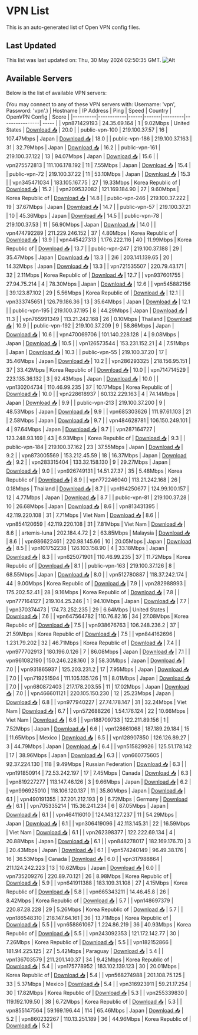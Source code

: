 # VPN List

This is an auto-generated list of Open VPN config files.

## Last Updated

This list was last updated on: Thu, 30 May 2024 02:50:35 GMT.
![Alt](https://repobeats.axiom.co/api/embed/186b98318ef1479477931607c1ad7d823f12451f.svg "Repobeats analytics image")

## Available Servers

Below is the list of available VPN servers:

(You may connect to any of these VPN servers with: Username: 'vpn', Password: 'vpn'.)
| Hostname | IP Address | Ping | Speed | Country | OpenVPN Config | Score |
|----------|------------|------|-------|---------|----------------| ----- |
| vpn871429193 | 24.35.69.164 | 1 | 9.02Mbps | United States | [Download 📥](./configs/server_0_US.ovpn) | 20.0 |
| public-vpn-100 | 219.100.37.57 | 16 | 107.47Mbps | Japan | [Download 📥](./configs/server_1_JP.ovpn) | 18.0 |
| public-vpn-186 | 219.100.37.163 | 31 | 32.79Mbps | Japan | [Download 📥](./configs/server_2_JP.ovpn) | 16.2 |
| public-vpn-161 | 219.100.37.122 | 13 | 94.07Mbps | Japan | [Download 📥](./configs/server_3_JP.ovpn) | 15.6 |
| vpn275572813 | 111.106.178.192 | 11 | 7.55Mbps | Japan | [Download 📥](./configs/server_4_JP.ovpn) | 15.4 |
| public-vpn-72 | 219.100.37.22 | 11 | 53.10Mbps | Japan | [Download 📥](./configs/server_5_JP.ovpn) | 15.3 |
| vpn345471034 | 183.105.167.75 | 27 | 19.33Mbps | Korea Republic of | [Download 📥](./configs/server_6_KR.ovpn) | 15.2 |
| vpn209532082 | 121.169.184.90 | 27 | 9.60Mbps | Korea Republic of | [Download 📥](./configs/server_7_KR.ovpn) | 14.8 |
| public-vpn-246 | 219.100.37.222 | 19 | 37.67Mbps | Japan | [Download 📥](./configs/server_8_JP.ovpn) | 14.7 |
| public-vpn-57 | 219.100.37.21 | 10 | 45.36Mbps | Japan | [Download 📥](./configs/server_9_JP.ovpn) | 14.5 |
| public-vpn-78 | 219.100.37.53 | 11 | 56.90Mbps | Japan | [Download 📥](./configs/server_10_JP.ovpn) | 14.0 |
| vpn474792289 | 211.229.246.152 | 37 | 4.80Mbps | Korea Republic of | [Download 📥](./configs/server_11_KR.ovpn) | 13.9 |
| vpn445427313 | 1.176.222.116 | 40 | 11.99Mbps | Korea Republic of | [Download 📥](./configs/server_12_KR.ovpn) | 13.7 |
| public-vpn-247 | 219.100.37.188 | 29 | 35.47Mbps | Japan | [Download 📥](./configs/server_13_JP.ovpn) | 13.3 |
| 2i6 | 203.141.139.65 | 20 | 14.32Mbps | Japan | [Download 📥](./configs/server_14_JP.ovpn) | 13.3 |
| vpn721535507 | 220.79.43.171 | 32 | 2.11Mbps | Korea Republic of | [Download 📥](./configs/server_15_KR.ovpn) | 12.7 |
| vpn937601755 | 27.94.75.214 | 4 | 78.30Mbps | Japan | [Download 📥](./configs/server_16_JP.ovpn) | 12.6 |
| vpn545882156 | 39.123.87.102 | 29 | 5.56Mbps | Korea Republic of | [Download 📥](./configs/server_17_KR.ovpn) | 12.1 |
| vpn333745651 | 126.79.186.36 | 13 | 35.64Mbps | Japan | [Download 📥](./configs/server_18_JP.ovpn) | 12.1 |
| public-vpn-195 | 219.100.37.195 | 8 | 44.29Mbps | Japan | [Download 📥](./configs/server_19_JP.ovpn) | 11.3 |
| vpn765991349 | 113.21.242.168 | 26 | 0.10Mbps | Thailand | [Download 📥](./configs/server_20_TH.ovpn) | 10.9 |
| public-vpn-192 | 219.100.37.209 | 9 | 58.86Mbps | Japan | [Download 📥](./configs/server_21_JP.ovpn) | 10.6 |
| vpn470069706 | 101.140.228.128 | 4 | 9.08Mbps | Japan | [Download 📥](./configs/server_22_JP.ovpn) | 10.5 |
| vpn126573544 | 153.231.152.21 | 4 | 7.51Mbps | Japan | [Download 📥](./configs/server_23_JP.ovpn) | 10.3 |
| public-vpn-55 | 219.100.37.20 | 17 | 35.46Mbps | Japan | [Download 📥](./configs/server_24_JP.ovpn) | 10.2 |
| vpn286293325 | 218.156.95.151 | 37 | 33.42Mbps | Korea Republic of | [Download 📥](./configs/server_25_KR.ovpn) | 10.0 |
| vpn714714529 | 223.135.36.132 | 3 | 92.43Mbps | Japan | [Download 📥](./configs/server_26_JP.ovpn) | 10.0 |
| vpn130204734 | 110.46.99.235 | 37 | 10.17Mbps | Korea Republic of | [Download 📥](./configs/server_27_KR.ovpn) | 10.0 |
| vpn228618937 | 60.132.229.163 | 4 | 74.14Mbps | Japan | [Download 📥](./configs/server_28_JP.ovpn) | 9.9 |
| public-vpn-213 | 219.100.37.200 | 9 | 48.53Mbps | Japan | [Download 📥](./configs/server_29_JP.ovpn) | 9.9 |
| vpn685303626 | 111.97.61.103 | 21 | 2.58Mbps | Japan | [Download 📥](./configs/server_30_JP.ovpn) | 9.7 |
| vpn484628781 | 106.150.249.101 | 4 | 97.64Mbps | Japan | [Download 📥](./configs/server_31_JP.ovpn) | 9.7 |
| vpn287164727 | 123.248.93.169 | 43 | 6.93Mbps | Korea Republic of | [Download 📥](./configs/server_32_KR.ovpn) | 9.3 |
| public-vpn-184 | 219.100.37.162 | 23 | 37.55Mbps | Japan | [Download 📥](./configs/server_33_JP.ovpn) | 9.2 |
| vpn873005569 | 153.212.45.59 | 18 | 16.37Mbps | Japan | [Download 📥](./configs/server_34_JP.ovpn) | 9.2 |
| vpn283315404 | 133.32.158.130 | 9 | 29.27Mbps | Japan | [Download 📥](./configs/server_35_JP.ovpn) | 9.0 |
| vpn926749131 | 14.51.27.37 | 35 | 5.48Mbps | Korea Republic of | [Download 📥](./configs/server_36_KR.ovpn) | 8.9 |
| vpn772246040 | 113.21.242.168 | 26 | 0.18Mbps | Thailand | [Download 📥](./configs/server_37_TH.ovpn) | 8.7 |
| vpn194250677 | 124.99.100.157 | 12 | 4.77Mbps | Japan | [Download 📥](./configs/server_38_JP.ovpn) | 8.7 |
| public-vpn-81 | 219.100.37.28 | 10 | 26.68Mbps | Japan | [Download 📥](./configs/server_39_JP.ovpn) | 8.6 |
| vpn813431395 | 42.119.220.108 | 31 | 7.71Mbps | Viet Nam | [Download 📥](./configs/server_40_VN.ovpn) | 8.6 |
| vpn854120659 | 42.119.220.108 | 31 | 7.81Mbps | Viet Nam | [Download 📥](./configs/server_41_VN.ovpn) | 8.6 |
| artemis-luna | 202.184.4.72 | 2 | 63.85Mbps | Malaysia | [Download 📥](./configs/server_42_MY.ovpn) | 8.6 |
| vpn986622461 | 220.98.145.66 | 10 | 20.05Mbps | Japan | [Download 📥](./configs/server_43_JP.ovpn) | 8.5 |
| vpn101752238 | 126.103.158.90 | 4 | 33.18Mbps | Japan | [Download 📥](./configs/server_44_JP.ovpn) | 8.3 |
| vpn625071901 | 110.46.99.235 | 37 | 11.72Mbps | Korea Republic of | [Download 📥](./configs/server_45_KR.ovpn) | 8.1 |
| public-vpn-163 | 219.100.37.126 | 8 | 68.55Mbps | Japan | [Download 📥](./configs/server_46_JP.ovpn) | 8.0 |
| vpn512780887 | 118.37.242.174 | 44 | 9.00Mbps | Korea Republic of | [Download 📥](./configs/server_47_KR.ovpn) | 7.9 |
| vpn282988993 | 175.202.52.41 | 28 | 9.16Mbps | Korea Republic of | [Download 📥](./configs/server_48_KR.ovpn) | 7.8 |
| vpn777164127 | 219.104.25.246 | 1 | 94.10Mbps | Japan | [Download 📥](./configs/server_49_JP.ovpn) | 7.7 |
| vpn370374473 | 174.73.252.235 | 29 | 6.64Mbps | United States | [Download 📥](./configs/server_50_US.ovpn) | 7.6 |
| vpn647564782 | 110.76.82.16 | 34 | 27.08Mbps | Korea Republic of | [Download 📥](./configs/server_51_KR.ovpn) | 7.5 |
| vpn938676763 | 106.248.236.2 | 37 | 21.59Mbps | Korea Republic of | [Download 📥](./configs/server_52_KR.ovpn) | 7.5 |
| vpn844162696 | 1.231.79.202 | 32 | 46.71Mbps | Korea Republic of | [Download 📥](./configs/server_53_KR.ovpn) | 7.4 |
| vpn977702913 | 180.196.0.126 | 7 | 86.08Mbps | Japan | [Download 📥](./configs/server_54_JP.ovpn) | 7.1 |
| vpn961082190 | 150.246.228.160 | 3 | 58.30Mbps | Japan | [Download 📥](./configs/server_55_JP.ovpn) | 7.0 |
| vpn931865937 | 125.203.231.2 | 17 | 7.95Mbps | Japan | [Download 📥](./configs/server_56_JP.ovpn) | 7.0 |
| vpn719251594 | 111.105.135.126 | 11 | 8.01Mbps | Japan | [Download 📥](./configs/server_57_JP.ovpn) | 7.0 |
| vpn680872403 | 217.178.203.55 | 11 | 17.02Mbps | Japan | [Download 📥](./configs/server_58_JP.ovpn) | 7.0 |
| vpn466601121 | 220.105.150.230 | 12 | 25.23Mbps | Japan | [Download 📥](./configs/server_59_JP.ovpn) | 6.8 |
| vpn977940227 | 27.74.178.147 | 31 | 32.24Mbps | Viet Nam | [Download 📥](./configs/server_60_VN.ovpn) | 6.7 |
| vpn572688226 | 1.54.176.124 | 22 | 10.66Mbps | Viet Nam | [Download 📥](./configs/server_61_VN.ovpn) | 6.6 |
| vpn188709733 | 122.211.89.156 | 1 | 7.52Mbps | Japan | [Download 📥](./configs/server_62_JP.ovpn) | 6.6 |
| vpn128661068 | 187.189.29.184 | 15 | 11.65Mbps | Mexico | [Download 📥](./configs/server_63_MX.ovpn) | 6.5 |
| vpn128907850 | 126.126.89.27 | 3 | 44.79Mbps | Japan | [Download 📥](./configs/server_64_JP.ovpn) | 6.4 |
| vpn515829926 | 125.51.178.142 | 17 | 38.96Mbps | Japan | [Download 📥](./configs/server_65_JP.ovpn) | 6.3 |
| vpn660775605 | 92.37.224.130 | 118 | 9.49Mbps | Russian Federation | [Download 📥](./configs/server_66_RU.ovpn) | 6.3 |
| vpn191850914 | 72.53.242.197 | 17 | 7.45Mbps | Canada | [Download 📥](./configs/server_67_CA.ovpn) | 6.3 |
| vpn819227277 | 113.147.46.126 | 3 | 9.66Mbps | Japan | [Download 📥](./configs/server_68_JP.ovpn) | 6.2 |
| vpn996925010 | 118.106.120.137 | 11 | 35.80Mbps | Japan | [Download 📥](./configs/server_69_JP.ovpn) | 6.1 |
| vpn490191355 | 37.201.212.193 | 9 | 6.72Mbps | Germany | [Download 📥](./configs/server_70_DE.ovpn) | 6.1 |
| vpn705335214 | 115.36.241.234 | 6 | 87.05Mbps | Japan | [Download 📥](./configs/server_71_JP.ovpn) | 6.1 |
| vpn464116010 | 124.143.127.237 | 11 | 54.29Mbps | Japan | [Download 📥](./configs/server_72_JP.ovpn) | 6.1 |
| vpn306419096 | 42.113.145.31 | 22 | 16.59Mbps | Viet Nam | [Download 📥](./configs/server_73_VN.ovpn) | 6.1 |
| vpn262398377 | 122.222.69.134 | 4 | 20.88Mbps | Japan | [Download 📥](./configs/server_74_JP.ovpn) | 6.1 |
| vpn848278017 | 182.169.176.70 | 3 | 20.43Mbps | Japan | [Download 📥](./configs/server_75_JP.ovpn) | 6.1 |
| vpn574240149 | 96.49.38.176 | 16 | 36.53Mbps | Canada | [Download 📥](./configs/server_76_CA.ovpn) | 6.0 |
| vpn317988864 | 211.124.242.223 | 13 | 10.62Mbps | Japan | [Download 📥](./configs/server_77_JP.ovpn) | 6.0 |
| vpn735209276 | 220.89.70.121 | 26 | 8.98Mbps | Korea Republic of | [Download 📥](./configs/server_78_KR.ovpn) | 5.9 |
| vpn641911388 | 183.109.31.108 | 27 | 4.15Mbps | Korea Republic of | [Download 📥](./configs/server_79_KR.ovpn) | 5.8 |
| vpn665343211 | 14.46.45.8 | 26 | 8.42Mbps | Korea Republic of | [Download 📥](./configs/server_80_KR.ovpn) | 5.7 |
| vpn148697379 | 220.87.28.228 | 29 | 5.26Mbps | Korea Republic of | [Download 📥](./configs/server_81_KR.ovpn) | 5.7 |
| vpn186548310 | 218.147.64.161 | 36 | 13.71Mbps | Korea Republic of | [Download 📥](./configs/server_82_KR.ovpn) | 5.5 |
| vpn658861067 | 1.224.86.219 | 36 | 40.93Mbps | Korea Republic of | [Download 📥](./configs/server_83_KR.ovpn) | 5.5 |
| vpn243092353 | 121.172.142.77 | 30 | 7.26Mbps | Korea Republic of | [Download 📥](./configs/server_84_KR.ovpn) | 5.5 |
| vpn182152866 | 181.94.225.125 | 27 | 5.42Mbps | Paraguay | [Download 📥](./configs/server_85_PY.ovpn) | 5.4 |
| vpn136703579 | 211.201.140.37 | 34 | 9.42Mbps | Korea Republic of | [Download 📥](./configs/server_86_KR.ovpn) | 5.4 |
| vpn175778952 | 183.102.139.123 | 30 | 20.01Mbps | Korea Republic of | [Download 📥](./configs/server_87_KR.ovpn) | 5.4 |
| vpn568274988 | 201.108.75.125 | 33 | 5.37Mbps | Mexico | [Download 📥](./configs/server_88_MX.ovpn) | 5.4 |
| vpn316923911 | 59.21.17.254 | 30 | 17.82Mbps | Korea Republic of | [Download 📥](./configs/server_89_KR.ovpn) | 5.3 |
| vpn255339830 | 119.192.109.50 | 38 | 6.72Mbps | Korea Republic of | [Download 📥](./configs/server_90_KR.ovpn) | 5.3 |
| vpn855147564 | 59.169.196.44 | 114 | 65.46Mbps | Japan | [Download 📥](./configs/server_91_JP.ovpn) | 5.2 |
| vpn860232267 | 110.13.251.189 | 36 | 44.96Mbps | Korea Republic of | [Download 📥](./configs/server_92_KR.ovpn) | 5.2 |
